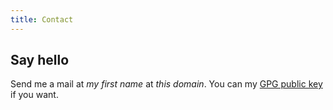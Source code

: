 ```yaml
---
title: Contact
---
```


## Say hello

Send me a mail at *my first name* at *this domain*. You can my [GPG public key](/res/fuerbringer.asc) if you want.
